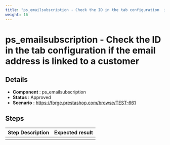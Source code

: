 ```yaml
---
title: "ps_emailsubscription - Check the ID in the tab configuration  if the email address is linked to a customer"
weight: 16
---
```


# ps_emailsubscription - Check the ID in the tab configuration  if the email address is linked to a customer
## Details
* **Component** : ps_emailsubscription
* **Status** : Approved
* **Scenario** : https://forge.prestashop.com/browse/TEST-661

## Steps
| Step Description | Expected result |
| ----- | ----- |
|  |  |
